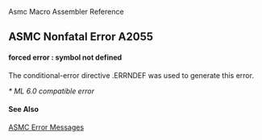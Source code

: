 Asmc Macro Assembler Reference

## ASMC Nonfatal Error A2055

#### forced error : symbol not defined

The conditional-error directive .ERRNDEF was used to generate this error.

_* ML 6.0 compatible error_

#### See Also

[ASMC Error Messages](readme.md)